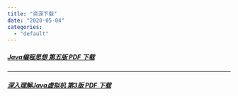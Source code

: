 ```yaml
---
title: "资源下载"
date: "2020-05-04"
categories: 
  - "default"
---
```


##### [Java编程思想 第五版 PDF 下载](http://qiniu.dev-share.top/Java%E7%BC%96%E7%A8%8B%E6%80%9D%E6%83%B3%20%E7%AC%AC%E4%BA%94%E7%89%88%20.pdf "Java编程思想 第五版 PDF 下载")

* * *

##### [深入理解Java虚拟机 第3版 PDF 下载](http://qiniu.dev-share.top/%E6%B7%B1%E5%85%A5%E7%90%86%E8%A7%A3Java%E8%99%9A%E6%8B%9F%E6%9C%BA%20%E7%AC%AC3%E7%89%88%20%E5%91%A8%E5%BF%97%E6%98%8E.pdf "深入理解Java虚拟机 第3版 PDF 下载")
